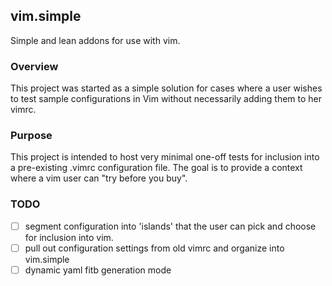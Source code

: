 ## vim.simple

Simple and lean addons for use with vim.

### Overview

This project was started as a simple solution for cases where a user wishes to test sample configurations in Vim without necessarily adding them to her vimrc.

### Purpose

This project is intended to host very minimal one-off tests for inclusion into a pre-existing .vimrc configuration file. The goal is to provide a context where a vim user can "try before you buy".

### TODO

- [ ] segment configuration into 'islands' that the user can pick and choose for inclusion into vim.
- [ ] pull out configuration settings from old vimrc and organize into vim.simple
- [ ] dynamic yaml fitb generation mode
